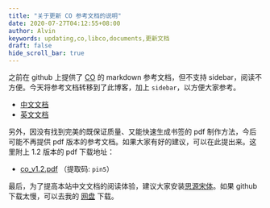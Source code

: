 ```yaml
---
title: "关于更新 CO 参考文档的说明"
date: 2020-07-27T04:12:55+08:00
author: Alvin
keywords: updating,co,libco,documents,更新文档
draft: false
hide_scroll_bar: true
---
```


之前在 github 上提供了 [CO](https://github.com/idealvin/co) 的 markdown 参考文档，但不支持 sidebar，阅读不方便。今天将参考文档转移到了此博客，加上 `sidebar`，以方便大家参考。

- [中文文档](https://idealvin.github.io/coding/2020/07/co/)
- [英文文档](https://idealvin.github.io/coding/2020/07/co_en/)

另外，因没有找到完美的既保证质量、又能快速生成书签的 pdf 制作方法，今后可能不再提供 pdf 版本的参考文档。如果大家有好的建议，可以在此提出来。这里附上 1.2 版本的 pdf 下载地址：

- [co_v1.2.pdf](https://pan.baidu.com/s/1Qzsap0xGSylt3huD5X0C-Q) （提取码: `pin5`）

最后，为了提高本站中文文档的阅读体验，建议大家安装[思源宋体](https://github.com/adobe-fonts/source-han-serif/tree/release)。如果 github 下载太慢，可以去我的 [网盘](https://pan.baidu.com/s/1O6e7jp_IaLv_C-BtL3Bq1g#list/path=%2F) 下载。
